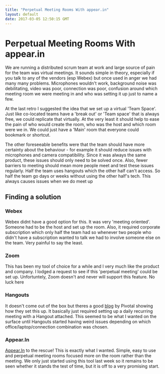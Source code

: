 ```yaml
---
title: "Perpetual Meeting Rooms With appear.in"
layout: default
date: 2017-03-05 12:50:15 GMT
---
```


# Perpetual Meeting Rooms With appear.in
We are running a distributed scrum team at work and large source of pain for the team was virtual meetings. 
It sounds simple in theory, especially if you talk to any of the vendors (esp Webex) but once used in anger we had
 many many problems. Microphones wouldn't work, background noise was debilitating, video was poor, connection was poor,
 confusion around which meeting room we were meeting in and who was setting it up just to name a few. 
 
At the last retro I suggested the idea that we set up a virtual 'Team Space'. Just like co-located teams have a 'break out'
or 'Team space' that is always free, we could replicate that virtually. At the very least it should help 
to ease the pain of who would create the room, who was the host and which room were we in. We could just have a 
'Main' room that everyone could bookmark or shortcut. 

The other foreseeable benefits were that the team should have more certainty about the behaviour - for example it
should reduce issues with microphones and camera compatibility. Since it was always the same product, these issues
should only need to be solved once. Also, fewer barriers to meeting should mean more people meet and test these issues
regularly. Half the team uses hangouts which the other half can't access. So half the team go days or weeks without
using the other half's tech. This always causes issues when we do meet up

## Finding a solution

### Webex
Webex didnt have a good option for this. It was very 'meeting oriented'. Someone had to be the host and set up the room.
Also, it required corporate subscription which only half the team had so whenever two people who didn't have a subscription
wanted to talk we had to involve someone else on the team. Very painful to say the least.

### Zoom
This has been my tool of choice for a while and I very much like the product and company. I lodged a request to see
if this 'perpetual meeting' could be set up. Unfortuntely, Zoom doesn't and never will support this feature. No luck here

### Hangouts
It doesn't come out of the box but theres a good [blog](https://content.pivotal.io/blog/persistent-google-hangouts-for-distributed-teams)
by Pivotal showing how they set this up. It basically just required setting up a daily recurring meeting with a Hangout attached.
This seemed to be what I wanted on the surface until Hangouts started having weird issues depending on which office/laptop/connection
combination was chosen. 

### Appear.In
[Appear.In](https://appear.in/) to the rescue! This is exactly what I wanted. Simple, easy to use and perpetual meeting rooms
focused more on the room rather than the meeting. We only just started using this tool last week so it remains to be 
seen whether it stands the test of time, but it is off to a very promising start.
